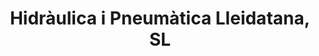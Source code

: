 ---
title: "Hidràulica i Pneumàtica Lleidatana, SL"
url: /lleida/hidraulica-i-pneumatica-lleidatana-sl/
shop: hardware
---